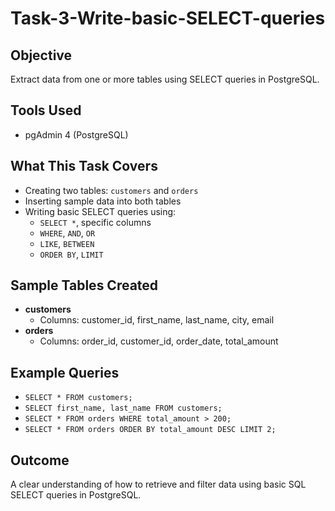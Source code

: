 # Task-3-Write-basic-SELECT-queries

## Objective
Extract data from one or more tables using SELECT queries in PostgreSQL.

## Tools Used
- pgAdmin 4 (PostgreSQL)

## What This Task Covers
- Creating two tables: `customers` and `orders`
- Inserting sample data into both tables
- Writing basic SELECT queries using:
  - `SELECT *`, specific columns
  - `WHERE`, `AND`, `OR`
  - `LIKE`, `BETWEEN`
  - `ORDER BY`, `LIMIT`

## Sample Tables Created
- **customers**
  - Columns: customer_id, first_name, last_name, city, email
- **orders**
  - Columns: order_id, customer_id, order_date, total_amount

## Example Queries
- `SELECT * FROM customers;`
- `SELECT first_name, last_name FROM customers;`
- `SELECT * FROM orders WHERE total_amount > 200;`
- `SELECT * FROM orders ORDER BY total_amount DESC LIMIT 2;`

## Outcome
A clear understanding of how to retrieve and filter data using basic SQL SELECT queries in PostgreSQL.
